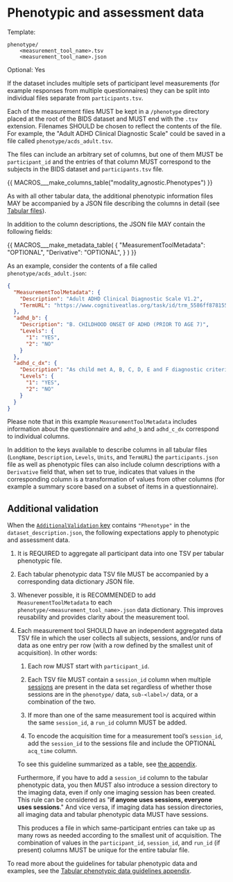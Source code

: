 # Phenotypic and assessment data

Template:

```Text
phenotype/
    <measurement_tool_name>.tsv
    <measurement_tool_name>.json
```

Optional: Yes

If the dataset includes multiple sets of participant level measurements (for
example responses from multiple questionnaires) they can be split into
individual files separate from `participants.tsv`.

Each of the measurement files MUST be kept in a `/phenotype` directory placed
at the root of the BIDS dataset and MUST end with the `.tsv` extension.
Filenames SHOULD be chosen to reflect the contents of the file.
For example, the "Adult ADHD Clinical Diagnostic Scale" could be saved in a file
called `phenotype/acds_adult.tsv`.

The files can include an arbitrary set of columns, but one of them MUST be
`participant_id` and the entries of that column MUST correspond to the subjects
in the BIDS dataset and `participants.tsv` file.

<!-- This block generates a columns table.
The definitions of these fields can be found in
  src/schema/rules/tabular_data/*.yaml
and a guide for using macros can be found at
 https://github.com/bids-standard/bids-specification/blob/master/macros_doc.md
-->
{{ MACROS___make_columns_table("modality_agnostic.Phenotypes") }}

As with all other tabular data, the additional phenotypic information files
MAY be accompanied by a JSON file describing the columns in detail
(see [Tabular files](../common-principles.md#tabular-files)).

In addition to the column descriptions, the JSON file MAY contain the following fields:

<!-- This block generates a metadata table.
The definitions of these fields can be found in
  src/schema/objects/metadata.yaml
and a guide for using macros can be found at
 https://github.com/bids-standard/bids-specification/blob/master/macros_doc.md
-->
{{ MACROS___make_metadata_table(
   {
      "MeasurementToolMetadata": "OPTIONAL",
      "Derivative": "OPTIONAL",
   }
) }}

As an example, consider the contents of a file called
`phenotype/acds_adult.json`:

```JSON
{
  "MeasurementToolMetadata": {
    "Description": "Adult ADHD Clinical Diagnostic Scale V1.2",
    "TermURL": "https://www.cognitiveatlas.org/task/id/trm_5586ff878155d"
  },
  "adhd_b": {
    "Description": "B. CHILDHOOD ONSET OF ADHD (PRIOR TO AGE 7)",
    "Levels": {
      "1": "YES",
      "2": "NO"
    }
  },
  "adhd_c_dx": {
    "Description": "As child met A, B, C, D, E and F diagnostic criteria",
    "Levels": {
      "1": "YES",
      "2": "NO"
    }
  }
}
```

Please note that in this example `MeasurementToolMetadata` includes information
about the questionnaire and `adhd_b` and `adhd_c_dx` correspond to individual
columns.

In addition to the keys available to describe columns in all tabular files
(`LongName`, `Description`, `Levels`, `Units`, and `TermURL`) the
`participants.json` file as well as phenotypic files can also include column
descriptions with a `Derivative` field that, when set to true, indicates that
values in the corresponding column is a transformation of values from other
columns (for example a summary score based on a subset of items in a
questionnaire).

## Additional validation

When the [`AdditionalValidation` key](dataset-description.md#additional-validation)
contains `"Phenotype"` in the `dataset_description.json`,
the following expectations apply to phenotypic and assessment data.

1.  It is REQUIRED to aggregate all participant data into
    one TSV per tabular phenotypic file.

1.  Each tabular phenotypic data TSV file MUST be accompanied by
    a corresponding data dictionary JSON file.

1.  Whenever possible, it is RECOMMENDED to add `MeasurementToolMetadata` to
    each `phenotype/<measurement_tool_name>.json` data dictionary.
    This improves reusability and provides clarity about the measurement tool.

1.  Each measurement tool SHOULD have an independent
    aggregated data TSV file in which the user collects all subjects, sessions,
    and/or runs of data as one entry per row (with a row defined by
    the smallest unit of acquisition). In other words:

    1.  Each row MUST start with `participant_id`.

    1.  Each TSV file MUST contain a `session_id` column when
        multiple [sessions](../glossary.md#session-entities) are present
        in the data set regardless of whether those sessions are in
        the `phenotype/` data, `sub-<label>/` data, or a combination of the two.

    1.  If more than one of the same measurement tool is acquired within
        the same `session_id`, a `run_id` column MUST be added.

    1.  To encode the acquisition time for a measurement tool’s `session_id`,
        add the `session_id` to the sessions file and
        include the OPTIONAL `acq_time` column.

    To see this guideline summarized as a table,
    see [the appendix](../appendices/phenotype.md#to-summarize-this-guideline-as-a-table).

    Furthermore, if you have to add a `session_id` column to the tabular phenotypic data,
    you then MUST also introduce a session directory to the imaging data,
    even if only one imaging session has been created.
    This rule can be considered as "**if anyone uses sessions, everyone uses sessions**."
    And vice versa, if imaging data has session directories,
    all imaging data and tabular phenotypic data MUST have sessions.

    This produces a file in which same-participant entries can take up as many rows as needed
    according to the smallest unit of acquisition.
    The combination of values in the `participant_id`, `session_id`, and `run_id` (if present)
    columns MUST be unique for the entire tabular file.

To read more about the guidelines for tabular phenotypic data and examples,
see the [Tabular phenotypic data guidelines appendix](../appendices/phenotype.md).
